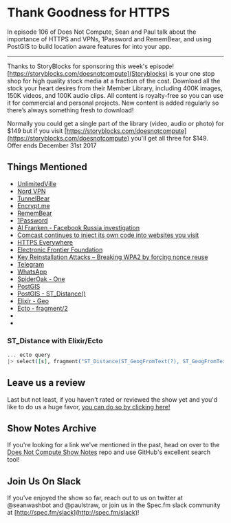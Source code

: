 # Thank Goodness for HTTPS

In episode 106 of Does Not Compute, Sean and Paul talk about the importance of HTTPS and VPNs, 1Password and RememBear, and using PostGIS to build location aware features for into your app.

---

Thanks to StoryBlocks for sponsoring this week's episode! [https://storyblocks.com/doesnotcompute](Storyblocks) is your one stop shop for high quality stock media at a fraction of the cost. Download all the stock your heart desires from their Member Library, including 400K images, 150K videos, and 100K audio clips. All content is royalty-free so you can use it for commercial and personal projects. New content is added regularly so there’s always something fresh to download!

Normally you could get a single part of the library (video, audio or photo) for $149 but if you visit [https://storyblocks.com/doesnotcompute](https://storyblocks.com/doesnotcompute) you'll get all three for $149. Offer ends December 31st 2017

## Things Mentioned

* [UnlimitedVille](https://unlimitedville.com/)
* [Nord VPN](https://nordvpn.com/)
* [TunnelBear](https://www.tunnelbear.com/)
* [Encrypt.me](https://encrypt.me/)
* [RememBear](https://www.remembear.com/)
* [1Password](https://1password.com/)
* [Al Franken - Facebook Russia investigation](http://fortune.com/2017/10/31/franken-facebook-russia-investigation/)
* [Comcast continues to inject its own code into websites you visit](https://thenextweb.com/insights/2017/12/11/comcast-continues-to-inject-its-own-code-into-websites-you-visit/)
* [HTTPS Everywhere](https://www.eff.org/https-everywhere)
* [Electronic Frontier Foundation](https://www.eff.org/)
* [Key Reinstallation Attacks – Breaking WPA2 by forcing nonce reuse](https://www.krackattacks.com/)
* [Telegram](https://telegram.org/)
* [WhatsApp](https://www.whatsapp.com/k)
* [SpiderOak - One](https://spideroak.com/one/)
* [PostGIS](http://postgis.net/)
* [PostGIS - ST_Distance()](https://postgis.net/docs/ST_Distance.html)
* [Elixir - Geo](https://github.com/bryanjos/geo)
* [Ecto - fragment/2](https://hexdocs.pm/ecto/Ecto.Query.API.html#fragment/1)
* []()
* []()

### ST_Distance with Elixir/Ecto

```elixir
... ecto query
|> select([s], fragment("ST_Distance(ST_GeogFromText(?), ST_GeogFromText(?))", ^point_a, ^point_b))
```

## Leave us a review

Last but not least, if you haven't rated or reviewed the show yet and you'd like to do us a huge favor, [you can do so by clicking here!](https://itunes.apple.com/us/podcast/does-not-compute/id1048731980?mt=2)

## Show Notes Archive

If you're looking for a link we've mentioned in the past, head on over to the [Does Not Compute Show Notes](https://github.com/seanwash/dnccast-show-notes) repo and use GitHub's excellent search tool!

## Join Us On Slack

If you've enjoyed the show so far, reach out to us on twitter at @seanwashbot and @paulstraw, or join us in the Spec.fm slack community at [http://spec.fm/slack](http://spec.fm/slack)!

